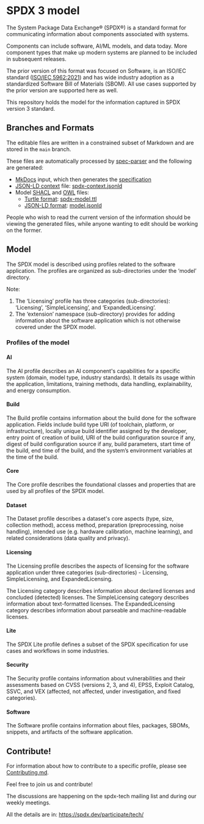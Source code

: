 # SPDX 3 model

The System Package Data Exchange® (SPDX®) is a standard format for
communicating information about components associated with systems.

Components can include software, AI/ML models, and data today.
More component types that make up modern systems are planned to be included in
subsequent releases.

The prior version of this format was focused on Software, is an ISO/IEC
standard ([ISO/IEC 5962:2021](https://www.iso.org/standard/81870.html)) and has
wide industry adoption as a standardized Software Bill of Materials (SBOM).
All use cases supported by the prior version are supported here as well.

This repository holds the model for the information captured in SPDX version 3
standard.

## Branches and Formats

The editable files are written in a constrained subset of Markdown and are
stored in the `main` branch.

These files are automatically processed by
[spec-parser](https://github.com/spdx/spec-parser/)
and the following are generated:

- [MkDocs](https://www.mkdocs.org/) input, which then generates the
  [specification](https://spdx.github.io/spdx-spec/v3.0/)
- [JSON-LD context](http://niem.github.io/json/reference/json-ld/context/)
  file: [spdx-context.jsonld](https://spdx.org/rdf/3.0.0/spdx-context.jsonld)
- Model [SHACL](https://en.wikipedia.org/wiki/SHACL) and
  [OWL](https://www.w3.org/OWL/) files:
  - [Turtle format](https://en.wikipedia.org/wiki/Turtle_(syntax)):
    [spdx-model.ttl](https://spdx.org/rdf/3.0.0/spdx-model.ttl)
  - [JSON-LD format](https://json-ld.org/):
    [model.jsonld](https://spdx.github.io/spdx-3-model/model.jsonld)

People who wish to read the current version of the information
should be viewing the generated files, while anyone wanting to edit
should be working on the former.

## Model

The SPDX model is described using profiles related to the software application.
The profiles are organized as sub-directories under the ‘model’ directory.

Note:

1. The ‘Licensing’ profile has three categories (sub-directories): ‘Licensing’,
  ‘SimpleLicensing’, and ‘ExpandedLicensing’.
2. The ‘extension’ namespace (sub-directory) provides for adding information
  about the software application which is not otherwise covered under the SPDX
  model.

### Profiles of the model

#### AI

The AI profile describes an AI component's capabilities for a specific system
(domain, model type, industry standards). It details its usage within the
application, limitations, training methods, data handling, explainability, and
energy consumption.

#### Build

The Build profile contains information about the build done for the software application.
Fields include build type URI (of toolchain, platform, or infrastructure), locally unique
build identifier assigned by the developer, entry point of creation of build, URI of the
build configuration source if any, digest of build configuration source if any, build
parameters, start time of the build, end time of the build, and the system’s environment
variables at the time of the build.

#### Core

The Core profile describes the foundational classes and properties that are used by all
profiles of the SPDX model.

#### Dataset

The Dataset profile describes a dataset's core aspects (type, size, collection
method), access method, preparation (preprocessing, noise handling), intended
use (e.g. hardware calibration, machine learning), and related considerations
(data quality and privacy).

#### Licensing

The Licensing profile describes the aspects of licensing for the software application under
three categories (sub-directories) - Licensing, SimpleLicensing, and ExpandedLicensing.

The Licensing category describes information about declared licenses and concluded (detected) licenses.
The SimpleLicensing category describes information about text-formatted licenses.
The ExpandedLicensing category describes information about parseable and machine-readable licenses.

#### Lite

The SPDX Lite profile defines a subset of the SPDX specification for use cases and
workflows in some industries.

#### Security

The Security profile contains information about vulnerabilities and their assessments
based on CVSS (versions 2, 3, and 4), EPSS, Exploit Catalog, SSVC, and VEX (affected,
not affected, under investigation, and fixed categories).

#### Software

The Software profile contains information about files, packages, SBOMs, snippets, and
artifacts of the software application.

## Contribute!

For information about how to contribute to a specific profile,
please see [Contributing.md](Contributing.md).

Feel free to join us and contribute!

The discussions are happening on the spdx-tech mailing list
and during our weekly meetings.

All the details are in: <https://spdx.dev/participate/tech/>
